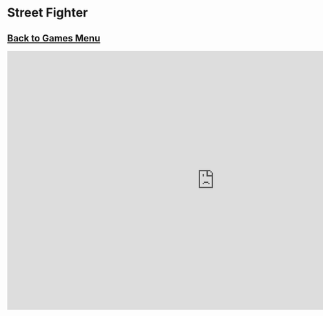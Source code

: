 # Street Fighter
## [Back to Games Menu](https://simatalk.github.io/games)

<iframe src="https://mk.mgechev.com/" style="width:960px;height:600px;border:0"></iframe>

